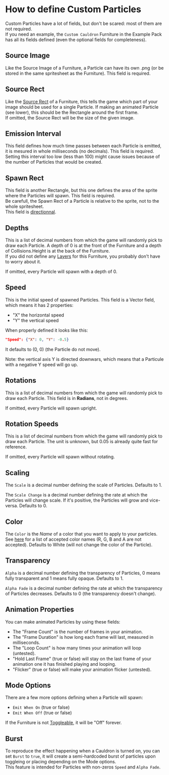 # How to define Custom Particles

Custom Particles have a lot of fields, but don't be scared: most of them are not required.  
If you need an example, the `Custom Cauldron` Furniture in the Example Pack has all its fields defined (even the optional fields for completeness).

## Source Image

Like the Source Image of a Furniture, a Particle can have its own .png (or be stored in the same spritesheet as the Furniture). This field is required.

## Source Rect

Like the [Source Rect](https://github.com/Leroymilo/FurnitureFramework/blob/main/doc/Furniture.md#source-rect) of a Furniture, this tells the game which part of your image should be used for a single Particle. If making an animated Particle (see lower), this should be the Rectangle around the first frame.  
If omitted, the Source Rect will be the size of the given image.

## Emission Interval

This field defines how much time passes between each Particle is emitted, it is mesured in whole milliseconds (no decimals). This field is required.  
Setting this interval too low (less than 100) might cause issues because of the number of Particles that would be created.

## Spawn Rect

This field is another Rectangle, but this one defines the area of the sprite where the Particles will spawn. This field is required.  
Be carefull, the Spawn Rect of a Particle is relative to the sprite, not to the whole spritesheet.  
This field is [directionnal](https://github.com/Leroymilo/FurnitureFramework/blob/f63c482fde5855e6f3b4f18037bb0b5953225579/doc/Directional%20Fields.md).

## Depths

This is a list of decimal numbers from which the game will randomly pick to draw each Particle. A depth of 0 is at the front of the Furniture and a depth of Collisions.Height is at the back of the Furniture.  
If you did not define any [Layers](https://github.com/Leroymilo/FurnitureFramework/blob/main/doc/Furniture.md#layers) for this Furniture, you probably don't have to worry about it.  

If omitted, every Particle will spawn with a depth of 0.

## Speed

This is the initial speed of spawned Particles. This field is a Vector field, which means it has 2 properties:
- "X" the horizontal speed
- "Y" the vertical speed

When properly defined it looks like this:
```json
"Speed": {"X": 0, "Y": -0.5}
```

It defaults to (0, 0) (the Particle do not move).

Note: the vertical axis Y is directed downwars, which means that a Particule with a negative Y speed will go up.

## Rotations

This is a list of decimal numbers from which the game will randomly pick to draw each Particle. This field is in **Radians**, not in degrees.

If omitted, every Particle will spawn upright.

## Rotation Speeds

This is a list of decimal numbers from which the game will randomly pick to draw each Particle. The unit is unknown, but 0.05 is already quite fast for reference.

If omitted, every Particle will spawn without rotating.

## Scaling

The `Scale` is a decimal number defining the scale of Particles. Defaults to 1.

The `Scale Change` is a decimal number defining the rate at which the Particles will change scale. If it's positive, the Particles will grow and vice-versa. Defaults to 0.

## Color

The `Color` is the _Name_ of a color that you want to apply to your particles. See [here](https://learn.microsoft.com/en-us/dotnet/api/system.drawing.color?view=net-8.0#properties) for a list of accepted color names (R, G, B and A are not accepted). Defaults to White (will not change the color of the Particle).

## Transparency

`Alpha` is a decimal number defining the transparency of Particles, 0 means fully transparent and 1 means fully opaque. Defaults to 1.

`Alpha Fade` is a decimal number defining the rate at which the transparency of Particles decreases. Defaults to 0 (the transparency doesn't change).

## Animation Properties

You can make animated Particles by using these fields:
- The "Frame Count" is the number of frames in your animation.
- The "Frame Duration" is how long each frame will last, measured in milliseconds.
- The "Loop Count" is how many times your animation will loop (untested).
- "Hold Last Frame" (true or false) will stay on the last frame of your animation one it has finished playing and looping.
- "Flicker" (true or false) will make your animation flicker (untested).

## Mode Options

There are a few more options defining when a Particle will spawn:
- `Emit When On` (true or false)
- `Emit When Off` (true or false)

If the Furniture is not [Toggleable](https://github.com/Leroymilo/FurnitureFramework/blob/main/doc/Furniture.md#toggle), it will be "Off" forever.

## Burst

To reproduce the effect happening when a Cauldron is turned on, you can set `Burst` to `true`, it will create a semi-hardcoded burst of particles upon toggleing or placing depending on the Mode options.  
This feature is intended for Particles with non-zeros `Speed` and `Alpha Fade`.